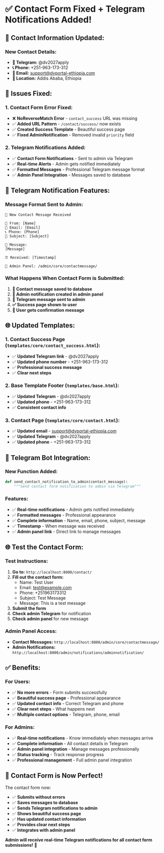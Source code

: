 # ✅ Contact Form Fixed + Telegram Notifications Added!

## 📧 **Contact Information Updated:**

### **New Contact Details:**
- **📱 Telegram:** @dv2027apply
- **📞 Phone:** +251-963-173-312
- **📧 Email:** support@dvportal-ethiopia.com
- **📍 Location:** Addis Ababa, Ethiopia

## 🔧 **Issues Fixed:**

### **1. Contact Form Error Fixed:**
- ❌ **NoReverseMatch Error** - `contact_success` URL was missing
- ✅ **Added URL Pattern** - `/contact/success/` now exists
- ✅ **Created Success Template** - Beautiful success page
- ✅ **Fixed AdminNotification** - Removed invalid `priority` field

### **2. Telegram Notifications Added:**
- ✅ **Contact Form Notifications** - Sent to admin via Telegram
- ✅ **Real-time Alerts** - Admin gets notified immediately
- ✅ **Formatted Messages** - Professional Telegram message format
- ✅ **Admin Panel Integration** - Messages saved to database

## 📱 **Telegram Notification Features:**

### **Message Format Sent to Admin:**
```
📧 New Contact Message Received

👤 From: [Name]
📧 Email: [Email]
📞 Phone: [Phone]
📝 Subject: [Subject]

💬 Message:
[Message]

⏰ Received: [Timestamp]

🔗 Admin Panel: /admin/core/contactmessage/
```

### **What Happens When Contact Form is Submitted:**
1. **📝 Contact message saved to database**
2. **🔔 Admin notification created in admin panel**
3. **📱 Telegram message sent to admin**
4. **✅ Success page shown to user**
5. **📧 User gets confirmation message**

## 🌐 **Updated Templates:**

### **1. Contact Success Page (`templates/core/contact_success.html`):**
- ✅ **Updated Telegram link** - @dv2027apply
- ✅ **Updated phone number** - +251-963-173-312
- ✅ **Professional success message**
- ✅ **Clear next steps**

### **2. Base Template Footer (`templates/base.html`):**
- ✅ **Updated Telegram** - @dv2027apply
- ✅ **Updated phone** - +251-963-173-312
- ✅ **Consistent contact info**

### **3. Contact Page (`templates/core/contact.html`):**
- ✅ **Updated email** - support@dvportal-ethiopia.com
- ✅ **Updated Telegram** - @dv2027apply
- ✅ **Updated phone** - +251-963-173-312

## 🔔 **Telegram Bot Integration:**

### **New Function Added:**
```python
def send_contact_notification_to_admin(contact_message):
    """Send contact form notification to admin via Telegram"""
```

### **Features:**
- ✅ **Real-time notifications** - Admin gets notified immediately
- ✅ **Formatted messages** - Professional appearance
- ✅ **Complete information** - Name, email, phone, subject, message
- ✅ **Timestamp** - When message was received
- ✅ **Admin panel link** - Direct link to manage messages

## 🌐 **Test the Contact Form:**

### **Test Instructions:**
1. **Go to:** `http://localhost:8000/contact/`
2. **Fill out the contact form:**
   - Name: Test User
   - Email: test@example.com
   - Phone: +251963173312
   - Subject: Test Message
   - Message: This is a test message
3. **Submit the form**
4. **Check admin Telegram** for notification
5. **Check admin panel** for new message

### **Admin Panel Access:**
- **Contact Messages:** `http://localhost:8000/admin/core/contactmessage/`
- **Admin Notifications:** `http://localhost:8000/admin/notifications/adminnotification/`

## ✅ **Benefits:**

### **For Users:**
- ✅ **No more errors** - Form submits successfully
- ✅ **Beautiful success page** - Professional appearance
- ✅ **Updated contact info** - Correct Telegram and phone
- ✅ **Clear next steps** - What happens next
- ✅ **Multiple contact options** - Telegram, phone, email

### **For Admins:**
- ✅ **Real-time notifications** - Know immediately when messages arrive
- ✅ **Complete information** - All contact details in Telegram
- ✅ **Admin panel integration** - Manage messages professionally
- ✅ **Status tracking** - Track response progress
- ✅ **Professional management** - Full admin panel integration

## 🎉 **Contact Form is Now Perfect!**

The contact form now:
- ✅ **Submits without errors**
- ✅ **Saves messages to database**
- ✅ **Sends Telegram notifications to admin**
- ✅ **Shows beautiful success page**
- ✅ **Has updated contact information**
- ✅ **Provides clear next steps**
- ✅ **Integrates with admin panel**

**Admin will receive real-time Telegram notifications for all contact form submissions!** 🚀
